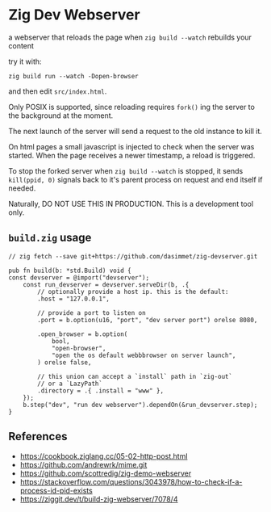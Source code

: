 # Zig Dev Webserver

a webserver that reloads the page when `zig build --watch` rebuilds your content

try it with:

```
zig build run --watch -Dopen-browser
```

and then edit `src/index.html`.

Only POSIX is supported, since reloading requires `fork()` ing the server
to the background at the moment.

The next launch of the server will send a request to the old instance to kill it.

On html pages a small javascript is injected to check when the server was started.
When the page receives a newer timestamp, a reload is triggered.

To stop the forked server when `zig build --watch` is stopped,
it sends `kill(ppid, 0)` signals back to it's parent process on request and end itself if needed.

Naturally, DO NOT USE THIS IN PRODUCTION. This is a development tool only.

## `build.zig` usage

```zig
// zig fetch --save git+https://github.com/dasimmet/zig-devserver.git

pub fn build(b: *std.Build) void {
const devserver = @import("devserver");
    const run_devserver = devserver.serveDir(b, .{
        // optionally provide a host ip. this is the default:
        .host = "127.0.0.1",

        // provide a port to listen on
        .port = b.option(u16, "port", "dev server port") orelse 8080,

        .open_browser = b.option(
            bool,
            "open-browser",
            "open the os default webbbrowser on server launch",
        ) orelse false,

        // this union can accept a `install` path in `zig-out`
        // or a `LazyPath`
        .directory = .{ .install = "www" },
    });
    b.step("dev", "run dev webserver").dependOn(&run_devserver.step);
}
```

## References

- <https://cookbook.ziglang.cc/05-02-http-post.html>
- <https://github.com/andrewrk/mime.git>
- <https://github.com/scottredig/zig-demo-webserver>
- <https://stackoverflow.com/questions/3043978/how-to-check-if-a-process-id-pid-exists>
- <https://ziggit.dev/t/build-zig-webserver/7078/4>
